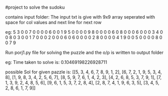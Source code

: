 #project to solve the sudoku 

contains input folder:
  The input txt is give with 9x9 array seperated with space for col values and next line for next row
  
  
  
  eg:
    5 3 0 0 7 0 0 0 0
    6 0 0 1 9 5 0 0 0 
    0 9 8 0 0 0 0 6 0
    8 0 0 0 6 0 0 0 3
    4 0 0 8 0 3 0 0 1
    7 0 0 0 2 0 0 0 6
    0 6 0 0 0 0 2 8 0
    0 0 0 4 1 9 0 0 5
    0 0 0 0 8 0 0 7 9
    
    
    
Run porj1.py file for solving the puzzle and the o/p is written to output folder


  eg:
  Time taken to solve is: 0.10469198226928711
  
  
  possible Sol for given pazzle is: [[5, 3, 4, 6, 7, 8, 9, 1, 2], [6, 7, 2, 1, 9, 5, 3, 4, 8], [1, 9, 8, 3, 4, 2, 5, 6, 7],
                                      [8, 5, 9, 7, 6, 1, 4, 2, 3], [4, 2, 6, 8, 5, 3, 7, 9, 1], [7, 1, 3, 9, 2, 4, 8, 5, 6],
                                      [9, 6, 1, 5, 3, 7, 2, 8, 4], [2, 8, 7, 4, 1, 9, 6, 3, 5], [3, 4, 5, 2, 8, 6, 1, 7, 9]]
